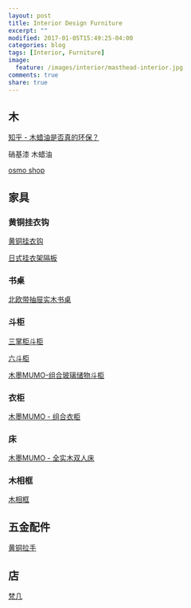 ```yaml
---
layout: post
title: Interior Design Furniture
excerpt: ""
modified: 2017-01-05T15:49:25-04:00
categories: blog
tags: [Interior, Furniture]
image:
  feature: /images/interior/masthead-interior.jpg
comments: true
share: true
---
```


## 木

[知乎 - 木蜡油是否真的环保？][木蜡油是否真的环保]

硝基漆
木蜡油

[osmo shop][osmoshop]

## 家具

### 黄铜挂衣钩

[黄铜挂衣钩][黄铜挂衣钩]

[日式挂衣架隔板][日式挂衣架隔板]

[黄铜挂衣钩]:https://item.taobao.com/item.htm?spm=a1z10.1-c-s.w8631083-15621095105.1.4UwDOt&id=43854689073

[日式挂衣架隔板]:https://item.taobao.com/item.htm?spm=a1z10.3-c.w4002-8584147171.13.9Djbd0&id=525125116120

### 书桌

[北欧带抽屉实木书桌][北欧带抽屉实木书桌]

[北欧带抽屉实木书桌]:https://item.taobao.com/item.htm?spm=a1z10.1-c-s.w8631083-15621095110.1.4UwDOt&id=524801503322

### 斗柜

[三掌柜斗柜][三掌柜斗柜]

[六斗柜][六斗柜]

[木墨MUMO-组合玻璃储物斗柜][木墨MUMO-组合玻璃储物斗柜]

[三掌柜斗柜]:https://item.taobao.com/item.htm?spm=2013.1.20160405.9.ouGiU2&scm=1007.13066.60123.100200300000000&id=520505080085
[六斗柜]:https://item.taobao.com/item.htm?spm=a1z10.1-c-s.w8631083-15621095117.1.4UwDOt&id=45613167365
[木墨MUMO-组合玻璃储物斗柜]:https://item.taobao.com/item.htm?spm=a1z10.5-c.w4002-12939179338.35.Hvp0or&id=536931023716

### 衣柜

[木墨MUMO - 组合衣柜][木墨MUMO - 组合衣柜]

[木墨MUMO - 组合衣柜]:https://item.taobao.com/item.htm?spm=a1z10.5-c.w4002-12939179338.37.Hvp0or&id=535334231004

### 床

[木墨MUMO - 全实木双人床][木墨MUMO - 全实木双人床]

[木墨MUMO - 全实木双人床]:https://item.taobao.com/item.htm?spm=2013.1.w10443572-12939179331.16.ouGiU2&id=15070296552

### 木相框

[木相框][木相框]

[木相框]:https://item.taobao.com/item.htm?spm=a1z10.1-c.w5003-14807654816.14.6QxDv9&id=45672554385&scene=taobao_shop


## 五金配件

[黄铜拉手][黄铜拉手]

[黄铜拉手]:https://item.taobao.com/item.htm?spm=a230r.1.14.24.lp13hL&id=540071956736&ns=1&abbucket=19#detail

## 店

[梵几][梵几]

[梵几]:http://fnji.com/furniture


[osmoshop]:http://shop.osmochina.com/
[木蜡油是否真的环保]:https://www.zhihu.com/question/24190620
